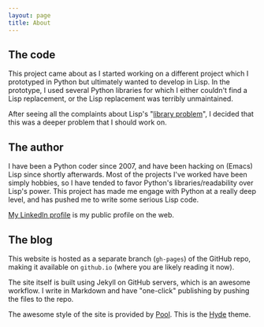 ```yaml
---
layout: page
title: About
---
```


## The code

This project came about as I started working on a different project
which I prototyped in Python but ultimately wanted to develop in
Lisp. In the prototype, I used several Python libraries for which I
either couldn't find a Lisp replacement, or the Lisp replacement was
terribly unmaintained.

After seeing all the complaints about Lisp's
"[library problem](http://ilc2009.scheming.org/node/8)", I decided
that this was a deeper problem that I should work on.

## The author

I have been a Python coder since 2007, and have been hacking on
(Emacs) Lisp since shortly afterwards. Most of the projects I've
worked have been simply hobbies, so I have tended to favor Python's
libraries/readability over Lisp's power. This project has made me
engage with Python at a really deep level, and has pushed me to write
some serious Lisp code.

[My LinkedIn profile](https://www.linkedin.com/in/felipeochoa) is my
public profile on the web.

## The blog

This website is hosted as a separate branch (`gh-pages`) of the GitHub
repo, making it available on `github.io` (where you are likely reading
it now).

The site itself is built using Jekyll on GitHub servers, which is an
awesome workflow. I write in Markdown and have "one-click" publishing
by pushing the files to the repo.

The awesome style of the site is provided by
[Pool](https://github.com/poole). This is the
[Hyde](http://hyde.getpoole.com) theme.
